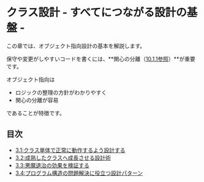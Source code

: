 # クラス設計 - すべてにつながる設計の基盤 -

この章では、オブジェクト指向設計の基本を解説します。

保守や変更がしやすいコードを書くには、**関心の分離（[10.1.1参照](../Chapter10/10.1:悪魔を呼び寄せる名前.md)）**が重要です。

オブジェクト指向は

- ロジックの整理の方針がわかりやすく
- 関心の分離が容易

であることが特徴です。

## 目次

- [3.1:クラス単体で正常に動作するよう設計する](./3.1:クラス単体で正常に動作するよう設計する.md)
- [3.2:成熟したクラスへ成長させる設計術](./3.2:成熟したクラスへ成長させる設計術.md)
- [3.3:悪魔退治の効果を検証する](./3.3:悪魔退治の効果を検証する.md)
- [3.4:プログラム構造の問題解決に役立つ設計パターン](./3.4:プログラム構造の問題解決に役立つ設計パターン.md)